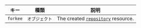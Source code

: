 | キー       | 種類       | 説明                                                                |
| -------- | -------- | ----------------------------------------------------------------- |
| `forkee` | `オブジェクト` | The created [`repository`](/v3/repos/#get-a-repository) resource. |
